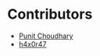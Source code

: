 # Contributors

- [Punit Choudhary](https://github.com/Punit-Choudhary)
- [h4x0r47](https://github.com/haxor47/)
